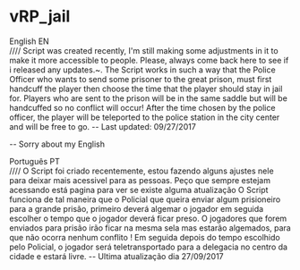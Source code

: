 # vRP_jail




English EN   
////  Script was created recently, I'm still making some adjustments in it to make it more accessible to people.
Please, always come back here to see if i released any updates.~.
The Script works in such a way that the Police Officer who wants to send some prisoner to the great prison, must first handcuff the player then choose the time that the player should stay in jail for.
Players who are sent to the prison will be in the same saddle but will be handcuffed so no conflict will occur!
After the time chosen by the police officer, the player will be teleported to the police station in the city center and will be free to go.
-- Last updated: 09/27/2017


-- Sorry about my English



Português PT  
////  O Script foi criado recentemente, estou fazendo alguns ajustes nele para deixar mais acessivel para as pessoas.
Peço que sempre estejam acessando está pagina para ver se existe alguma atualização
O Script funciona de tal maneira que o Policial que queira enviar algum prisioneiro para a grande prisão, primeiro deverá algemar o jogador em seguida escolher o tempo que o jogador deverá ficar preso.
O jogadores que forem enviados para prisão irão ficar na mesma sela mas estarão algemados, para que não ocorra nenhum conflito !
Em seguida depois do tempo escolhido pelo Policial, o jogador será teletransportado para a delegacia no centro da cidade e estará livre.
-- Ultima atualização dia 27/09/2017
